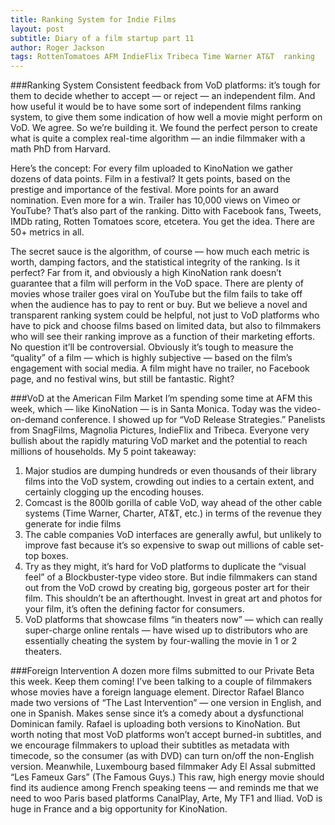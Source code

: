 ```yaml
---
title: Ranking System for Indie Films
layout: post
subtitle: Diary of a film startup part 11
author: Roger Jackson
tags: RottenTomatoes AFM IndieFlix Tribeca Time Warner AT&T  ranking
---
```


###Ranking System
Consistent feedback from VoD platforms: it’s tough for them to decide whether to accept — or reject — an independent film. And how useful it would be to have some sort of independent films ranking system, to give them some indication of how well a movie might perform on VoD. We agree. So we’re building it. We found the perfect person to create what is quite a complex real-time algorithm — an indie filmmaker with a math PhD from Harvard.

Here’s the concept: For every film uploaded to KinoNation we gather dozens of data points. Film in a festival? It gets points, based on the prestige and importance of the festival. More points for an award nomination. Even more for a win. Trailer has 10,000 views on Vimeo or YouTube? That’s also part of the ranking. Ditto with Facebook fans, Tweets, IMDb rating, Rotten Tomatoes score, etcetera. You get the idea. There are 50+ metrics in all.

The secret sauce is the algorithm, of course — how much each metric is worth, damping factors, and the statistical integrity of the ranking. Is it perfect? Far from it, and obviously a high KinoNation rank doesn’t guarantee that a film will perform in the VoD space. There are plenty of movies whose trailer goes viral on YouTube but the film fails to take off when the audience has to pay to rent or buy. But we believe a novel and transparent ranking system could be helpful, not just to VoD platforms who have to pick and choose films based on limited data, but also to filmmakers who will see their ranking improve as a function of their marketing efforts. No question it’ll be controversial. Obviously it’s tough to measure the “quality” of a film — which is highly subjective — based on the film’s engagement with social media. A film might have no trailer, no Facebook page, and no festival wins, but still be fantastic. Right?

###VoD at the American Film Market
I’m spending some time at AFM this week, which — like KinoNation — is in Santa Monica. Today was the video-on-demand conference. I showed up for “VoD Release Strategies.” Panelists from SnagFilms, Magnolia Pictures, IndieFlix and Tribeca. Everyone very bullish about the rapidly maturing VoD market and the potential to reach millions of households. My 5 point takeaway:

1. Major studios are dumping hundreds or even thousands of their library films into the VoD system, crowding out indies to a certain extent, and certainly clogging up the encoding houses.
2. Comcast is the 800lb gorilla of cable VoD, way ahead of the other cable systems (Time Warner, Charter, AT&T, etc.) in terms of the revenue they generate for indie films
3. The cable companies VoD interfaces are generally awful, but unlikely to improve fast because it’s so expensive to swap out millions of cable set-top boxes.
4. Try as they might, it’s hard for VoD platforms to duplicate the “visual feel” of a Blockbuster-type video store. But indie filmmakers can stand out from the VoD crowd by creating big, gorgeous poster art for their film. This shouldn’t be an afterthought. Invest in great art and photos for your film, it’s often the defining factor for consumers.
5. VoD platforms that showcase films “in theaters now” — which can really super-charge online rentals — have wised up to distributors who are essentially cheating the system by four-walling the movie in 1 or 2 theaters.

###Foreign Intervention
A dozen more films submitted to our Private Beta this week. Keep them coming! I’ve been talking to a couple of filmmakers whose movies have a foreign language element. Director Rafael Blanco made two versions of “The Last Intervention” — one version in English, and one in Spanish. Makes sense since it’s a comedy about a dysfunctional Dominican family. Rafael is uploading both versions to KinoNation. But worth noting that most VoD platforms won’t accept burned-in subtitles, and we encourage filmmakers to upload their subtitles as metadata with timecode, so the consumer (as with DVD) can turn on/off the non-English version. Meanwhile, Luxembourg based filmmaker Ady El Assal submitted “Les Fameux Gars” (The Famous Guys.) This raw, high energy movie should find its audience among French speaking teens — and reminds me that we need to woo Paris based platforms CanalPlay, Arte, My TF1 and Iliad. VoD is huge in France and a big opportunity for KinoNation.
